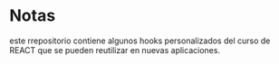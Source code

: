 # Notas

este rrepositorio contiene algunos hooks personalizados del curso de REACT
que se pueden reutilizar en nuevas aplicaciones.